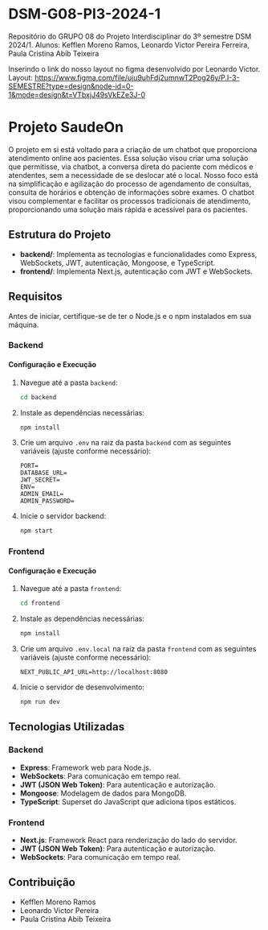 # DSM-G08-PI3-2024-1
Repositório do GRUPO 08 do Projeto Interdisciplinar do 3º semestre DSM 2024/1. Alunos: Kefflen Moreno Ramos, Leonardo Victor Pereira Ferreira, Paula Cristina Abib Teixeira

Inserindo o link do nosso layout no figma desenvolvido por Leonardo Victor. Layout: https://www.figma.com/file/uju9uhFdj2umnwT2Pog26y/P.I-3-SEMESTRE?type=design&node-id=0-1&mode=design&t=VTbxjJ49sVkEZe3J-0

# Projeto SaudeOn
O projeto em si está voltado para a criação de um chatbot que proporciona atendimento online aos pacientes. Essa solução visou criar uma solução que permitisse, via chatbot, a conversa direta do paciente com médicos e atendentes, sem a necessidade de se deslocar até o local. Nosso foco está na simplificação e agilização do processo de agendamento de consultas, consulta de horários e obtenção de informações sobre exames. O chatbot visou complementar e facilitar os processos tradicionais de atendimento, proporcionando uma solução mais rápida e acessível para os pacientes.

## Estrutura do Projeto

- **backend/**: Implementa as tecnologias e funcionalidades como Express, WebSockets, JWT, autenticação, Mongoose, e TypeScript.
- **frontend/**: Implementa Next.js, autenticação com JWT e WebSockets.

## Requisitos

Antes de iniciar, certifique-se de ter o Node.js e o npm instalados em sua máquina.

### Backend

#### Configuração e Execução

1. Navegue até a pasta `backend`:
   ```bash
   cd backend
   ```

2. Instale as dependências necessárias:
   ```bash
   npm install
   ```

3. Crie um arquivo `.env` na raiz da pasta `backend` com as seguintes variáveis (ajuste conforme necessário):
   ```env
   PORT=
   DATABASE_URL=
   JWT_SECRET=
   ENV=
   ADMIN_EMAIL=
   ADMIN_PASSWORD=
   ```

4. Inicie o servidor backend:
   ```bash
   npm start
   ```

### Frontend

#### Configuração e Execução

1. Navegue até a pasta `frontend`:
   ```bash
   cd frontend
   ```

2. Instale as dependências necessárias:
   ```bash
   npm install
   ```

3. Crie um arquivo `.env.local` na raiz da pasta `frontend` com as seguintes variáveis (ajuste conforme necessário):
   ```env
   NEXT_PUBLIC_API_URL=http://localhost:8080
   ```

4. Inicie o servidor de desenvolvimento:
   ```bash
   npm run dev
   ```

## Tecnologias Utilizadas

### Backend
- **Express**: Framework web para Node.js.
- **WebSockets**: Para comunicação em tempo real.
- **JWT (JSON Web Token)**: Para autenticação e autorização.
- **Mongoose**: Modelagem de dados para MongoDB.
- **TypeScript**: Superset do JavaScript que adiciona tipos estáticos.

### Frontend
- **Next.js**: Framework React para renderização do lado do servidor.
- **JWT (JSON Web Token)**: Para autenticação e autorização.
- **WebSockets**: Para comunicação em tempo real.

## Contribuição
- Kefflen Moreno Ramos
- Leonardo Victor Pereira
- Paula Cristina Abib Teixeira
